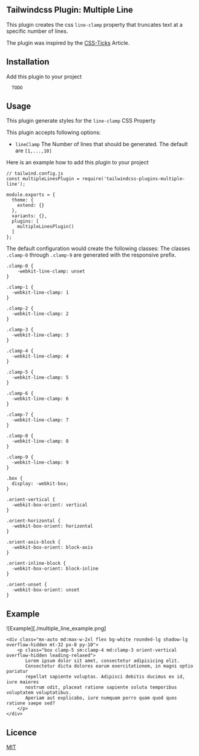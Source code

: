 ## Tailwindcss Plugin: Multiple Line
This plugin creates the css `line-clamp` property that truncates text 
at a specific number of lines. 

The plugin was inspired by the [CSS-Ticks](https://css-tricks.com/almanac/properties/l/line-clamp/)
Article. 


## Installation 
Add this plugin to your project
```
  TODO
```

## Usage
This plugin generate styles for the `line-clamp` CSS Property

This plugin accepts following options:
* `lineClamp` The Number of lines that should be generated. The default are `[1,...,10]`

Here is an example how to add this plugin to your project

```
// tailwind.config.js
const multipleLinesPlugin = require('tailwindcss-plugins-multiple-line');

module.exports = {
  theme: {
    extend: {}
  },
  variants: {},
  plugins: [
    multipleLinesPlugin()
  ]
};
```
The default configuration would create the following classes:
The classes `.clamp-0` through `.clamp-9` are generated with the responsive prefix.
```
.clamp-0 {
    -webkit-line-clamp: unset
}
       
.clamp-1 {
  -webkit-line-clamp: 1
}

.clamp-2 {
  -webkit-line-clamp: 2
}

.clamp-3 {
  -webkit-line-clamp: 3
}

.clamp-4 {
  -webkit-line-clamp: 4
}

.clamp-5 {
  -webkit-line-clamp: 5
}

.clamp-6 {
  -webkit-line-clamp: 6
}

.clamp-7 {
  -webkit-line-clamp: 7
}

.clamp-8 {
  -webkit-line-clamp: 8
}

.clamp-9 {
  -webkit-line-clamp: 9
}

.box {
  display: -webkit-box;
}

.orient-vertical {
  -webkit-box-orient: vertical
}

.orient-horizontal {
  -webkit-box-orient: horizontal
}

.orient-axis-block {
  -webkit-box-orient: block-axis
}

.orient-inline-block {
  -webkit-box-orient: block-inline
}

.orient-unset {
  -webkit-box-orient: unset
}
``` 

## Example
![Example][./multiple_line_example.png]

```
<div class="mx-auto md:max-w-2xl flex bg-white rounded-lg shadow-lg overflow-hidden mt-32 px-8 py-10">
    <p class="box clamp-5 sm:clamp-4 md:clamp-3 orient-vertical overflow-hidden leading-relaxed">
       Lorem ipsum dolor sit amet, consectetur adipisicing elit. 
       Consectetur dicta dolores earum exercitationem, in magni optio pariatur 
       repellat sapiente voluptas. Adipisci debitis ducimus ex id, iure maiores 
       nostrum odit, placeat ratione sapiente soluta temporibus voluptatem voluptatibus. 
       Aperiam aut explicabo, iure numquam porro quam quod quos ratione saepe sed?
    </p>
</div>
```

## Licence
[MIT](./LICENCE.md)
